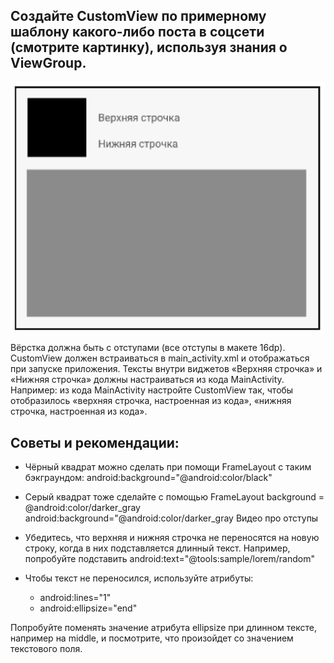 ## Создайте CustomView по примерному шаблону какого-либо поста в соцсети (смотрите картинку), используя знания о ViewGroup.
![img.png](img.png)

Вёрстка должна быть с отступами (все отступы в макете 16dp).
CustomView должен встраиваться в main_activity.xml и отображаться при запуске приложения.
Тексты внутри виджетов «Верхняя строчка» и «Нижняя строчка» должны настраиваться из кода MainActivity. Например: из кода MainActivity настройте CustomView так, чтобы отобразилось «верхняя строчка, настроенная из кода», «нижняя строчка, настроенная из кода».


## Советы и рекомендации:

* Чёрный квадрат можно сделать при помощи FrameLayout c таким бэкграундом:
android:background="@android:color/black"

* Серый квадрат тоже сделайте с помощью FrameLayout background = @android:color/darker_gray
android:background="@android:color/darker_gray
Видео про отступы

* Убедитесь, что верхняя и нижняя строчка не переносятся на новую строку, когда в них подставляется длинный текст. Например, попробуйте подставить
android:text="@tools:sample/lorem/random"

* Чтобы текст не переносился, используйте атрибуты: 
  * android:lines="1"
  * android:ellipsize="end"

Попробуйте поменять значение атрибута ellipsize при длинном тексте, например на middle, и посмотрите, что произойдет со значением текстового поля.